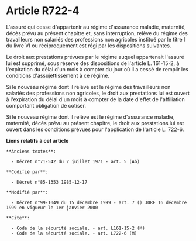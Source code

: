 # Article R722-4

L'assuré qui cesse d'appartenir au régime d'assurance maladie, maternité, décès prévu au présent chapitre et, sans
interruption, relève du régime des travailleurs non salariés des professions non agricoles institué par le titre I du livre
VI ou réciproquement est régi par les dispositions suivantes. 

Le droit aux prestations prévues par le régime auquel appartenait l'assuré lui est supprimé, sous réserve des dispositions de
l'article L. 161-15-2, à l'expiration du délai d'un mois à compter du jour où il a cessé de remplir les conditions
d'assujettissement à ce régime.

Si le nouveau régime dont il relève est le régime des travailleurs non salariés des professions non agricoles, le droit aux
prestations lui est ouvert à l'expiration du délai d'un mois à compter de la date d'effet de l'affiliation comportant
obligation de cotiser. 

Si le nouveau régime dont il relève est le régime d'assurance maladie, maternité, décès prévu au présent chapitre, le droit
aux prestations lui est ouvert dans les conditions prévues pour l'application de l'article L. 722-6.

**Liens relatifs à cet article**

	**Anciens textes**:

	  - Décret n°71-542 du 2 juillet 1971 - art. 5 (Ab)

	**Codifié par**:

	  - Décret n°85-1353 1985-12-17

	**Modifié par**:

	  - Décret n°99-1049 du 15 décembre 1999 - art. 7 () JORF 16 décembre 1999 en vigueur le 1er janvier 2000

	**Cite**:

	  - Code de la sécurité sociale. - art. L161-15-2 (M)
	  - Code de la sécurité sociale. - art. L722-6 (M)
